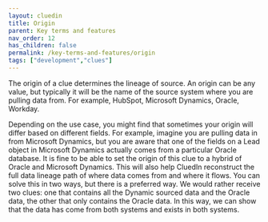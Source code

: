 ```yaml
---
layout: cluedin
title: Origin
parent: Key terms and features
nav_order: 12
has_children: false
permalink: /key-terms-and-features/origin
tags: ["development","clues"]
---
```


The origin of a clue determines the lineage of source. An origin can be any value, but typically it will be the name of the source system where you are pulling data from. For example, HubSpot, Microsoft Dynamics, Oracle, Workday.

Depending on the use case, you might find that sometimes your origin will differ based on different fields. For example, imagine you are pulling data in from Microsoft Dynamics, but you are aware that one of the fields on a Lead object in Microsoft Dynamics actually comes from a particular Oracle database. It is fine to be able to set the origin of this clue to a hybrid of Oracle and Microsoft Dynamics. This will also help CluedIn reconstruct the full data lineage path of where data comes from and where it flows. You can solve this in two ways, but there is a preferred way. We would rather receive two clues: one that contains all the Dynamic sourced data and the Oracle data, the other that only contains the Oracle data. In this way, we can show that the data has come from both systems and exists in both systems.